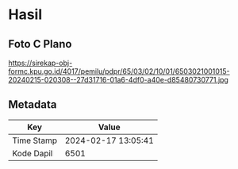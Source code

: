# Hasil

## Foto C Plano

https://sirekap-obj-formc.kpu.go.id/4017/pemilu/pdpr/65/03/02/10/01/6503021001015-20240215-020308--27d31716-01a6-4df0-a40e-d85480730771.jpg


## Metadata

| Key        | Value               |
| ---------- | ------------------- |
| Time Stamp | 2024-02-17 13:05:41 |
| Kode Dapil | 6501                |



